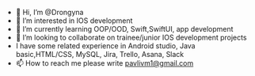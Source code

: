 - 👋 Hi, I’m @Drongyna
- 👀 I’m interested in IOS development
- 🌱 I’m currently learning OOP/OOD, Swift,SwiftUI, app development
- 💞️ I’m looking to collaborate on trainee/junior IOS development projects
- I have some related experience in Android studio, Java basic,HTML/CSS, MySQL, Jira, Trello, Asana, Slack
- 📫 How to reach me please write pavlivm1@gmail.com 

<!---
Drongyna/Drongyna is a ✨ special ✨ repository because its `README.md` (this file) appears on your GitHub profile.
You can click the Preview link to take a look at your changes.
--->
